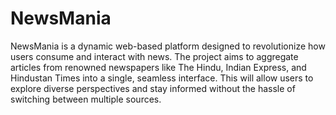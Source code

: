 # NewsMania
 NewsMania is a dynamic web-based platform designed to revolutionize how users consume and interact with news. The project aims to aggregate articles from renowned newspapers like The Hindu, Indian Express, and Hindustan Times into a single, seamless interface. This will allow users to explore diverse perspectives and stay informed without the hassle of switching between multiple sources.
